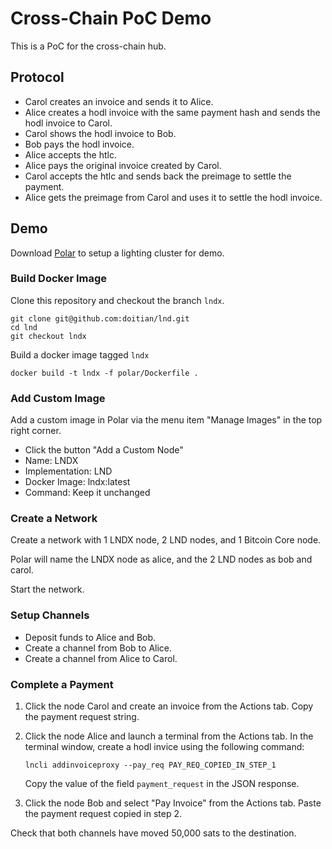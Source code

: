 # Cross-Chain PoC Demo

This is a PoC for the cross-chain hub.

## Protocol

- Carol creates an invoice and sends it to Alice.
- Alice creates a hodl invoice with the same payment hash and sends the hodl invoice to Carol.
- Carol shows the hodl invoice to Bob.
- Bob pays the hodl invoice.
- Alice accepts the htlc.
- Alice pays the original invoice created by Carol.
- Carol accepts the htlc and sends back the preimage to settle the payment.
- Alice gets the preimage from Carol and uses it to settle the hodl invoice.

## Demo

Download [Polar](https://github.com/jamaljsr/polar) to setup a lighting cluster for demo.

### Build Docker Image

Clone this repository and checkout the branch `lndx`.

```
git clone git@github.com:doitian/lnd.git
cd lnd
git checkout lndx
```

Build a docker image tagged `lndx`

```
docker build -t lndx -f polar/Dockerfile .
```

### Add Custom Image

Add a custom image in Polar via the menu item "Manage Images" in the top right corner.

- Click the button "Add a Custom Node"
- Name: LNDX
- Implementation: LND
- Docker Image: lndx:latest
- Command: Keep it unchanged

### Create a Network

Create a network with 1 LNDX node, 2 LND nodes, and 1 Bitcoin Core node.

Polar will name the LNDX node as alice, and the 2 LND nodes as bob and carol.

Start the network.

### Setup Channels

- Deposit funds to Alice and Bob.
- Create a channel from Bob to Alice.
- Create a channel from Alice to Carol.

### Complete a Payment

1. Click the node Carol and create an invoice from the Actions tab. Copy the
payment request string.
2. Click the node Alice and launch a terminal from the Actions tab. In the
terminal window, create a hodl invice using the following command:

    ```
    lncli addinvoiceproxy --pay_req PAY_REQ_COPIED_IN_STEP_1
    ```

    Copy the value of the field `payment_request` in the JSON response.

3. Click the node Bob and select "Pay Invoice" from the Actions tab. Paste the
   payment request copied in step 2.

Check that both channels have moved 50,000 sats to the destination.

